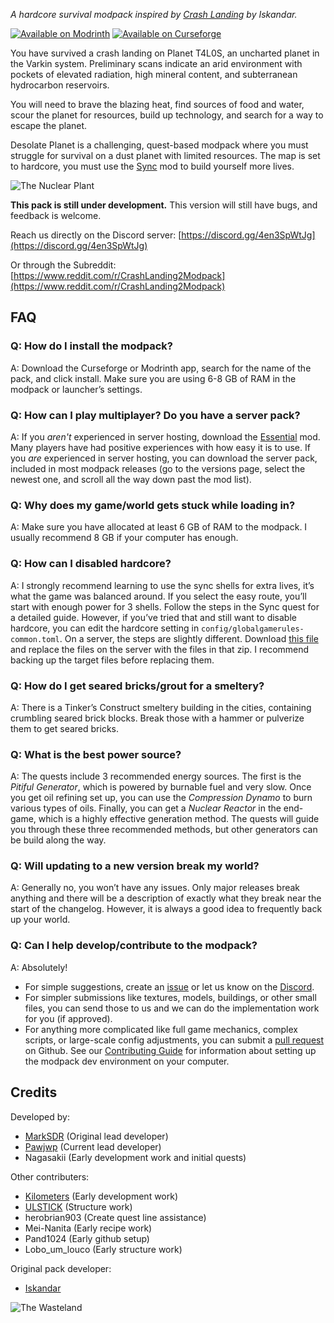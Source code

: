 _A hardcore survival modpack inspired by [Crash Landing](https://www.curseforge.com/minecraft/modpacks/crash-landing) by Iskandar._

[![Available on Modrinth](https://cdn.jsdelivr.net/npm/@intergrav/devins-badges@3/assets/cozy/available/modrinth_vector.svg)](https://modrinth.com/modpack/desolate-planet) [![Available on Curseforge](https://cdn.jsdelivr.net/npm/@intergrav/devins-badges@3/assets/cozy/available/curseforge_vector.svg)](https://www.curseforge.com/minecraft/modpacks/desolate-planet)

You have survived a crash landing on Planet T4L0S, an uncharted planet in the Varkin system. Preliminary scans indicate an arid environment with pockets of elevated radiation, high mineral content, and subterranean hydrocarbon reservoirs.

You will need to brave the blazing heat, find sources of food and water, scour the planet for resources, build up technology, and search for a way to escape the planet.

Desolate Planet is a challenging, quest-based modpack where you must struggle for survival on a dust planet with limited resources. The map is set to hardcore, you must use the [Sync](https://www.curseforge.com/minecraft/mc-mods/sync-fabric-rereported) mod to build yourself more lives.

![The Nuclear Plant](https://media.forgecdn.net/attachments/1294/505/1-copy-webp.webp)

**This pack is still under development.** This version will still have bugs, and feedback is welcome.

Reach us directly on the Discord server: [https://discord.gg/4en3SpWtJg](https://discord.gg/4en3SpWtJg)

Or through the Subreddit: [https://www.reddit.com/r/CrashLanding2Modpack](https://www.reddit.com/r/CrashLanding2Modpack)

## FAQ

### Q: How do I install the modpack?

A: Download the Curseforge or Modrinth app, search for the name of the pack, and click install. Make sure you are using 6-8 GB of RAM in the modpack or launcher’s settings.

### Q: How can I play multiplayer? Do you have a server pack?

A: If you _aren't_ experienced in server hosting, download the [Essential](https://www.curseforge.com/minecraft/mc-mods/essential-mod) mod. Many players have had positive experiences with how easy it is to use. If you _are_ experienced in server hosting, you can download the server pack, included in most modpack releases (go to the versions page, select the newest one, and scroll all the way down past the mod list).

### Q: Why does my game/world gets stuck while loading in?

A: Make sure you have allocated at least 6 GB of RAM to the modpack. I usually recommend 8 GB if your computer has enough.

### Q: How can I disabled hardcore?

A: I strongly recommend learning to use the sync shells for extra lives, it’s what the game was balanced around. If you select the easy route, you’ll start with enough power for 3 shells. Follow the steps in the Sync quest for a detailed guide. However, if you’ve tried that and still want to disable hardcore, you can edit the hardcore setting in `config/globalgamerules-common.toml`. On a server, the steps are slightly different. Download [this file](https://cdn.modrinth.com/data/Y5UhUxAD/versions/YopX3hzh/Non-Hardcore_Server_Files.zip) and replace the files on the server with the files in that zip. I recommend backing up the target files before replacing them.

### Q: How do I get seared bricks/grout for a smeltery?

A: There is a Tinker’s Construct smeltery building in the cities, containing crumbling seared brick blocks. Break those with a hammer or pulverize them to get seared bricks.

### Q: What is the best power source?

A: The quests include 3 recommended energy sources. The first is the _Pitiful Generator_, which is powered by burnable fuel and very slow. Once you get oil refining set up, you can use the _Compression Dynamo_ to burn various types of oils. Finally, you can get a _Nuclear Reactor_ in the end-game, which is a highly effective generation method. The quests will guide you through these three recommended methods, but other generators can be build along the way.

### Q: Will updating to a new version break my world?

A: Generally no, you won’t have any issues. Only major releases break anything and there will be a description of exactly what they break near the start of the changelog. However, it is always a good idea to frequently back up your world.

### Q: Can I help develop/contribute to the modpack?

A: Absolutely!
*   For simple suggestions, create an [issue](https://github.com/MarkScedra/Crash-2/issues) or let us know on the [Discord](https://discord.gg/4en3SpWtJg).
*   For simpler submissions like textures, models, buildings, or other small files, you can send those to us and we can do the implementation work for you (if approved).
*   For anything more complicated like full game mechanics, complex scripts, or large-scale config adjustments, you can submit a [pull request](https://github.com/MarkScedra/Crash-2/pulls) on Github. See our [Contributing Guide](https://github.com/MarkScedra/Crash-2?tab=contributing-ov-file) for information about setting up the modpack dev environment on your computer.

## Credits

Developed by:

*   [MarkSDR](https://www.curseforge.com/members/marksdr/projects) (Original lead developer)
*   [Pawjwp](https://www.curseforge.com/members/pawjwp/projects) (Current lead developer)
*   Nagasakii (Early development work and initial quests)

Other contributers:

*   [Kilometers](https://modrinth.com/user/kilometersperhour) (Early development work)
*   [ULSTICK](https://linktr.ee/ULSTICK) (Structure work)
*   herobrian903 (Create quest line assistance)
*   Mei-Nanita (Early recipe work)
*   Pand1024 (Early github setup)
*   Lobo\_um\_louco (Early structure work)

Original pack developer:

*   [Iskandar](https://x.com/iskan_dar)

![The Wasteland](https://media.forgecdn.net/attachments/1294/512/469e0228d64aa83a156b8817a1a5cc74ee8bdf6a-png.png)